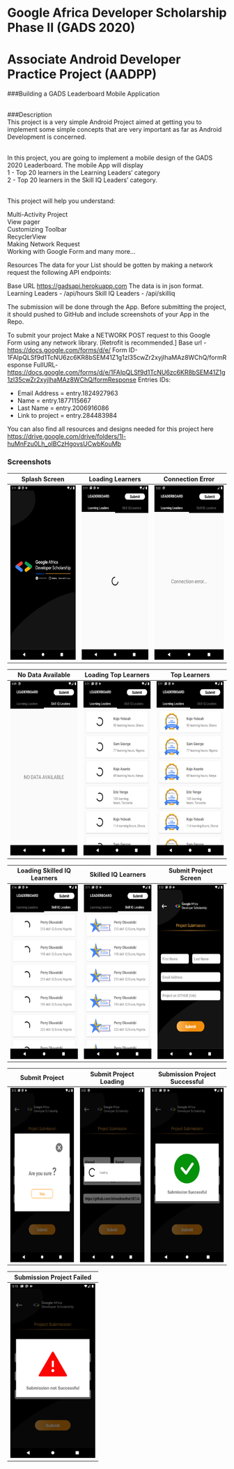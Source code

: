 # Google Africa Developer Scholarship Phase II (GADS 2020)
# Associate Android Developer Practice Project (AADPP)


###Building a GADS Leaderboard Mobile Application
<br /><br />

###Description <br />
This project is a very simple Android Project aimed at getting you to implement some simple concepts that are very important as far as Android Development is concerned.
<br /><br />

In this project, you are going to implement a mobile design of the GADS 2020 Leaderboard. The mobile App will display <br />
1 - Top 20 learners in the Learning Leaders’ category <br />
2 - Top 20 learners in the Skill IQ Leaders’ category.
<br /><br />

This project will help you understand:<br />

Multi-Activity Project  <br />
View pager  <br />
Customizing Toolbar  <br />
RecyclerView  <br />
Making Network Request  <br />
Working with Google Form and many more...

Resources
The data for your List should be gotten by making a network request the following API endpoints:

Base URL https://gadsapi.herokuapp.com The data is in json format.
Learning Leaders - /api/hours
Skill IQ Leaders - /api/skilliq


The submission will be done through the App. Before submitting the project, it should pushed to GitHub and include screenshots of your App in the Repo.

To submit your project
Make a NETWORK POST request to this Google Form using any network library. [Retrofit is recommended.]
Base url - https://docs.google.com/forms/d/e/
Form ID-1FAIpQLSf9d1TcNU6zc6KR8bSEM41Z1g1zl35cwZr2xyjIhaMAz8WChQ/formResponse
FullURL- https://docs.google.com/forms/d/e/1FAIpQLSf9d1TcNU6zc6KR8bSEM41Z1g1zl35cwZr2xyjIhaMAz8WChQ/formResponse
Entries IDs:
-	Email Address   = entry.1824927963
-	Name            = entry.1877115667
-	Last Name       = entry.2006916086
-	Link to project = entry.284483984



You can also find all resources and designs needed for this project here
https://drive.google.com/drive/folders/1l-huMnFzu0Lh_olBCzHgovsUCwbKouMb




### Screenshots

| Splash Screen	 | Loading Learners  | Connection Error |
| :-----: | :-: | :-: |
| <img src="screenshots/splash_screen.png" height="400em"/> |  <img src="screenshots/loading_learners_1.png" height="400em"/> | <img src="screenshots/connection_error.png" height="400em"/> |



| No Data Available	 | Loading Top Learners  | Top Learners |
| :-----: | :-: | :-: |
| <img src="screenshots/no_data_available.png" height="400em"/> |  <img src="screenshots/loading_learners_2.png" height="400em"/> | <img src="screenshots/top_learners.png" height="400em"/> |


| Loading Skilled IQ Learners	 | Skilled IQ Learners  | Submit Project Screen |
| :-----: | :-: | :-: |
| <img src="screenshots/loading_learners_3.png" height="400em"/> |  <img src="screenshots/skill_iq_learners.png" height="400em"/> | <img src="screenshots/submit_project_1.png" height="400em"/> |



| Submit Project	 | Submit Project Loading | Submission Project Successful |
| :-----: | :-: | :-: |
| <img src="screenshots/submit_project_2.png" height="400em"/> |  <img src="screenshots/submit_loading.png" height="400em"/> | <img src="screenshots/submission_successful.png" height="400em"/> |



| Submission Project Failed |
| :-----: |
| <img src="screenshots/submission_not_successful.png" height="400em"/> |




